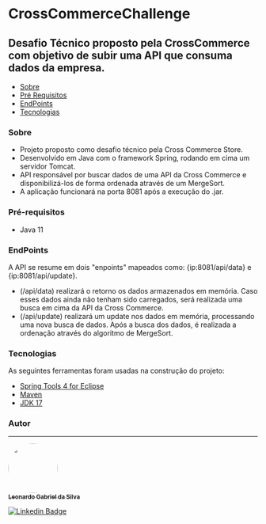 # CrossCommerceChallenge
## Desafio Técnico proposto pela CrossCommerce com objetivo de subir uma API que consuma dados da empresa.
<!--ts-->
   * [Sobre](#sobre)
   * [Pré Requisitos](#pré-requisitos)
   * [EndPoints](#rodando-o-programa)
   * [Tecnologias](#tecnologias)
<!--te-->

### Sobre

* Projeto proposto como desafio técnico pela Cross Commerce Store.
* Desenvolvido em Java com o framework Spring, rodando em cima um servidor Tomcat.
* API responsável por buscar dados de uma API da Cross Commerce e disponibilizá-los de forma ordenada através de um MergeSort.
* A aplicação funcionará na porta 8081 após a execução do .jar.


### Pré-requisitos

*  Java 11

### EndPoints

A API se resume em dois "enpoints" mapeados como: {ip:8081/api/data} e {ip:8081/api/update}. 
* (/api/data) realizará o retorno os dados armazenados em memória. Caso esses dados ainda não tenham sido carregados, será realizada uma busca em cima da API da Cross Commerce.
* (/api/update) realizará um update nos dados em memória, processando uma nova busca de dados. 
Após a busca dos dados, é realizada a ordenação através do algoritmo de MergeSort.

### Tecnologias

As seguintes ferramentas foram usadas na construção do projeto:

- [Spring Tools 4 for Eclipse](https://spring.io/tools)
- [Maven](https://maven.apache.org/)
- [JDK 17](https://www.oracle.com/java/technologies/javase/jdk17-archive-downloads.html)

### Autor
---

<a href="https://github.com/LeonardoGabrielDaSilva">
 <img style="border-radius: 50%;" src="https://avatars.githubusercontent.com/u/10273541?s=400&u=2e2cf0ac182a36f0d5274bc8a9f0d30d65dadbf1&v=4" width="100px;" alt=""/>
 <br />
 <sub><b>Leonardo Gabriel da Silva</b></sub></a> <a href="https://github.com/LeonardoGabrielDaSilva"</a>


[![Linkedin Badge](https://img.shields.io/badge/-Leonardo-blue?style=flat-square&logo=Linkedin&logoColor=white&link=https://www.linkedin.com/in/leonardo-gabriel-da-silva-3948a7152/)](https://www.linkedin.com/in/leonardo-gabriel-da-silva-3948a7152/) 



